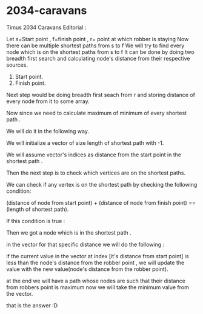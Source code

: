 # 2034-caravans
Timus 2034 Caravans Editorial :

Let s=Start point , f=finish point , r= point at which robber is staying
Now there can be multiple shortest paths from s to f
We will try to find every node which is on the shortest paths from s to f
It can be done by doing two breadth first search and calculating node's distance from their respective sources.
1. Start point.
2. Finish point.


Next step would be doing breadth first seach from r and storing distance of every node from it to some array.

Now since we need to calculate maximum of minimum of every shortest path .

We will do it in the following way.

We will initialize a vector of size length of shortest path with -1.

We will assume vector's indices as distance from the start point in the shortest path .

Then the next step is to check which vertices are on the shortest paths.

We can check if any vertex is on the shortest path by checking the following condition:

(distance of node from start point) + (distance of node from finish point) == (length of shortest path).

If this condition is true :

Then we got a node which is in the shortest path .

in the vector for that specific distance we will do the following :

if the  current value in the vector at index [it's distance from start point] is less than the node's distance from the robber point , we will update the value with the new value(node's distance from the robber point).

at the end we will have a path whose nodes are such that their distance from robbers point is maximum
now we will take the minimum value from the vector.

that is the answer :D
